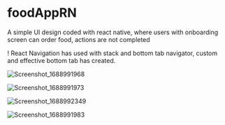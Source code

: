 # foodAppRN
A simple UI design coded with react native, where users with onboarding screen can order food, actions are not completed


! React Navigation has used with stack and bottom tab navigator, custom and effective bottom tab has created.

![Screenshot_1688991968](https://github.com/serdarmengutay/foodAppRN/assets/77384362/8524ae26-86ee-4bd3-b7cf-de83a28c2fea)

![Screenshot_1688991973](https://github.com/serdarmengutay/foodAppRN/assets/77384362/2909c3a5-db6f-4f8d-ade0-840ca02fb2b3)

![Screenshot_1688992349](https://github.com/serdarmengutay/foodAppRN/assets/77384362/7a0d1694-0a7e-46e6-b8fa-7a25b32ad9a4)

![Screenshot_1688991983](https://github.com/serdarmengutay/foodAppRN/assets/77384362/5f606c76-590b-4249-a80a-b7363fcc2113)
